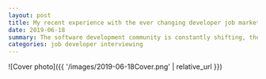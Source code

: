```yaml
---
layout: post
title: My recent experience with the ever changing developer job market
date: 2019-06-18
summary: The software development community is constantly shifting, therefore so is the job market. Here is a summary of my recent experience.
categories: job developer interviewing
---
```


![Cover photo]({{ '/images/2019-06-18Cover.png' | relative_url }})

